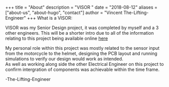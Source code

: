 +++
title = "About"
description = "VISOR "
date = "2018-08-12"
aliases = ["about-us", "about-hugo", "contact"]
author = "Vincent The-Lifting-Engineer"
+++
What is a VISOR:

VISOR was my Senior Design project, it was completed by myself and a 3 other engineers. This will be a shorter intro due to all of the information relating to this project being available online [here](https://www.ece.ucf.edu/seniordesign/sp2018su2018/g15/)  

My personal role within this project was mostly related to the sensor input from the motorcycle to the helmet, designing the PCB layout and running simulations to verify our design would work as intended.  
As well as working along side the other Electrical Engineer on this project to confirm intergration of components was achievable within the time frame.

-The-Lifting-Engineer
